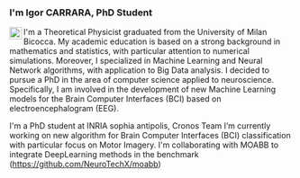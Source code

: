 ### I'm Igor CARRARA, PhD Student <a href="https://www.linkedin.com/in/carraraig/">
  <img align="left" alt="Abhishek's LinkedIN" width="22px" src="https://raw.githubusercontent.com/peterthehan/peterthehan/master/assets/linkedin.svg" />
</a>


I'm a Theoretical Physicist graduated from the University of Milan Bicocca. My academic education is based on a strong background in mathematics and statistics, with particular attention to numerical simulations. Moreover, I specialized in Machine Learning and Neural Network algorithms, with application to Big Data analysis. I decided to pursue a PhD in the area of computer science applied to neuroscience.  Specifically, I am involved in the development of new Machine Learning models for the Brain Computer Interfaces (BCI) based on electroencephalogram (EEG).

<!--
**carraraig/carraraig** is a ✨ _special_ ✨ repository because its `README.md` (this file) appears on your GitHub profile.

Here are some ideas to get you started:

- 🔭 I’m currently working on ...
- 🌱 I’m currently learning ...
- 👯 I’m looking to collaborate on ...
- 🤔 I’m looking for help with ...
- 💬 Ask me about ...
- 📫 How to reach me: ...
- 😄 Pronouns: ...
- ⚡ Fun fact: ...
-->

I'm a PhD student at INRIA sophia antipolis, Cronos Team
I’m currently working on new algorithm for Brain Computer Interfaces (BCI) classification with particular focus on Motor Imagery.
I'm collaborating with MOABB to integrate DeepLearning methods in the benchmark (https://github.com/NeuroTechX/moabb)



